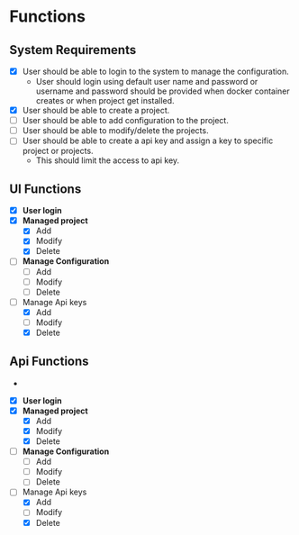 # Functions

## System Requirements

 - [x] User should be able to login to the system to manage the configuration.
   - User should login using default user name and password or username and password should be provided when docker container creates or when project get installed.   
 - [x] User should be able to create a project.
 - [ ] User should be able to add configuration to the project.
 - [ ] User should be able to modify/delete the projects.
 - [ ] User should be able to create a api key and assign a key to specific project or projects.
   - This should limit the access to api key.

## UI Functions

- [x] **User login**
- [x] **Managed project**
   - [x] Add
   - [x] Modify
   - [x] Delete
- [ ] **Manage Configuration**
  - [ ] Add
  - [ ] Modify
  - [ ] Delete
- [ ] Manage Api keys
   - [x] Add
   - [ ] Modify
   - [x] Delete

## Api Functions
- 
- [x] **User login**
- [x] **Managed project**
   - [x] Add
   - [x] Modify
   - [x] Delete
- [ ] **Manage Configuration**
   - [ ] Add
   - [ ] Modify
   - [ ] Delete
- [ ] Manage Api keys
   - [x] Add
   - [ ] Modify
   - [x] Delete
